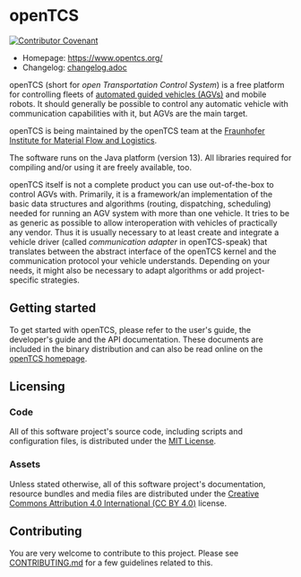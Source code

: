 # openTCS

[![Contributor Covenant](https://img.shields.io/badge/Contributor%20Covenant-2.1-4baaaa.svg)](CODE_OF_CONDUCT.md)

* Homepage: https://www.opentcs.org/
* Changelog: [changelog.adoc](./openTCS-Documentation/src/docs/release-notes/changelog.adoc)

openTCS (short for _open Transportation Control System_) is a free platform for controlling fleets of [automated guided vehicles (AGVs)](https://en.wikipedia.org/wiki/Automated_guided_vehicle) and mobile robots.
It should generally be possible to control any automatic vehicle with communication capabilities with it, but AGVs are the main target.

openTCS is being maintained by the openTCS team at the [Fraunhofer Institute for Material Flow and Logistics](https://www.iml.fraunhofer.de/).

The software runs on the Java platform (version 13).
All libraries required for compiling and/or using it are freely available, too.

openTCS itself is not a complete product you can use out-of-the-box to control AGVs with.
Primarily, it is a framework/an implementation of the basic data structures and algorithms (routing, dispatching, scheduling) needed for running an AGV system with more than one vehicle.
It tries to be as generic as possible to allow interoperation with vehicles of practically any vendor.
Thus it is usually necessary to at least create and integrate a vehicle driver (called _communication adapter_ in openTCS-speak) that translates between the abstract interface of the openTCS kernel and the communication protocol your vehicle understands.
Depending on your needs, it might also be necessary to adapt algorithms or add project-specific strategies.

## Getting started

To get started with openTCS, please refer to the user's guide, the developer's guide and the API documentation.
These documents are included in the binary distribution and can also be read online on the [openTCS homepage](https://www.opentcs.org/).

## Licensing

### Code

All of this software project's source code, including scripts and configuration files, is distributed under the [MIT License](LICENSE.txt).

### Assets

Unless stated otherwise, all of this software project's documentation, resource bundles and media files are distributed under the [Creative Commons Attribution 4.0 International (CC BY 4.0)](LICENSE.assets.txt) license.

## Contributing

You are very welcome to contribute to this project.
Please see [CONTRIBUTING.md](./CONTRIBUTING.md) for a few guidelines related to this.
